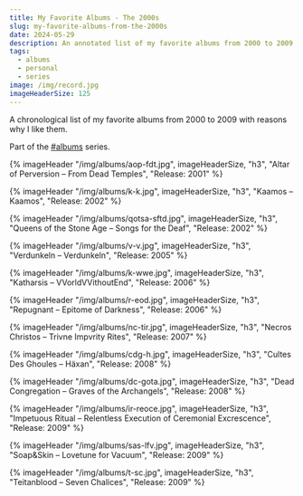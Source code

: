 ```yaml
---
title: My Favorite Albums - The 2000s
slug: my-favorite-albums-from-the-2000s
date: 2024-05-29
description: An annotated list of my favorite albums from 2000 to 2009.
tags:
  - albums
  - personal
  - series
image: /img/record.jpg
imageHeaderSize: 125
---
```


A chronological list of my favorite albums from 2000 to 2009 with reasons why I like them.

Part of the [#albums](/tags/albums/) series.

<div class="hr shadow mt2 mb2"></div>

{% imageHeader "/img/albums/aop-fdt.jpg", imageHeaderSize, "h3", "Altar of Perversion – From Dead Temples", "Release: 2001" %}

{% imageHeader "/img/albums/k-k.jpg", imageHeaderSize, "h3", "Kaamos – Kaamos", "Release: 2002" %}

{% imageHeader "/img/albums/qotsa-sftd.jpg", imageHeaderSize, "h3", "Queens of the Stone Age – Songs for the Deaf", "Release: 2002" %}

{% imageHeader "/img/albums/v-v.jpg", imageHeaderSize, "h3", "Verdunkeln – Verdunkeln", "Release: 2005" %}

{% imageHeader "/img/albums/k-wwe.jpg", imageHeaderSize, "h3", "Katharsis – VVorldVVithoutEnd", "Release: 2006" %}

{% imageHeader "/img/albums/r-eod.jpg", imageHeaderSize, "h3", "Repugnant – Epitome of Darkness", "Release: 2006" %}

{% imageHeader "/img/albums/nc-tir.jpg", imageHeaderSize, "h3", "Necros Christos – Trivne Impvrity Rites", "Release: 2007" %}

{% imageHeader "/img/albums/cdg-h.jpg", imageHeaderSize, "h3", "Cultes Des Ghoules – Häxan", "Release: 2008" %}

{% imageHeader "/img/albums/dc-gota.jpg", imageHeaderSize, "h3", "Dead Congregation – Graves of the Archangels", "Release: 2008" %}

{% imageHeader "/img/albums/ir-reoce.jpg", imageHeaderSize, "h3", "Impetuous Ritual – Relentless Execution of Ceremonial Excrescence", "Release: 2009" %}

{% imageHeader "/img/albums/sas-lfv.jpg", imageHeaderSize, "h3", "Soap&Skin – Lovetune for Vacuum", "Release: 2009" %}

{% imageHeader "/img/albums/t-sc.jpg", imageHeaderSize, "h3", "Teitanblood – Seven Chalices", "Release: 2009" %}
